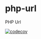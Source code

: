 # php-url

PHP Url

[![codecov](https://codecov.io/gh/martinmdev/php-url/branch/master/graph/badge.svg?token=82ErV88q5s)](https://codecov.io/gh/martinmdev/php-url)
